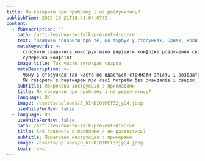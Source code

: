 ```yaml
---
title: Як говорити про проблему і не розлучитись?
publishTime: 2019-10-21T18:41:04.070Z
content:
  - fbDescription: ''
    path: /articles/how-to-talk-prevent-divorce
    text: "Важливо говорити про те, що турбує у стосунках. Однак, коли вираження власного незадоволення перетворюється на критику партнера, він/вона може сприйняти це як особисту атаку. У такому разі, розмова радше нагадуватиме поле битви, ніж приємну бесіду.\n\n> — Мені набридли твої обіцянки, ти їх ніколи не виконуєш. Ти — егоїст і зовсім не думаєш про мене!\n>\n> — А через тебе ми постійно спізнюємось. Ти поводишся як дитина!\n>\n> — Ти безвідповідальний і завжди мені дорікаєш!\n>\n> — Дістала! Нам краще розлучитись!\n>\n> — Точно! Не варто було взагалі виходити за тебе заміж!\n\nЦі або схожі фрази, на жаль, знайомі багатьом з нас. Часто до мене звертаються саме через труднощі у стосунках. Кожна людина стикається з різними проблемами, але головне питання яке турбує усіх: **“ЩО РОБИТИ?”**\n\n> “Якщо не говорити про проблему, то вона буде повторюватись, а це вже не можливо терпіти. Не стосунки, а пекло якесь. Що робити?”\n\n- - -\n\n## Говорити про свої потреби\n\n![Photo by Alex Andrews on Pexels](/assets/uploads/1_4LRPPZ-2JK5MfJShVkKHbg.jpeg)\n\nУ своїй практиці я навчаю людей виражати свої потреби щиро, чітко і з повагою до себе та співрозмовника. Давайте разом вчитись виражати своє незадоволення так, щоб Вас почули і зрозуміли. Пропоную діяти за наступними кроками:\n\n\n\U0001F45F**Крок 1. Перед тим як почати розмову дайте відповіді на 3 запитання:**\n\n* Що я відчуваю зараз?\n* *Що викликало це відчуття?*\n* Чого я хочу/потребую в даний момент?\n\n  > ***Приклад:***\n  >\n  > ***Відповідь 1:*** “Роздратування\n  >\n  > ***Відповідь 2:*** “Ти не помив за собою тарілку\n  >\n  > ***Відповідь 3:*** “Щоб ти помив цю тарілку” \n\n\U0001F45F**Крок 2. Об’єднайте усі 3 відповіді в одне речення за наступною схемою:**\n\nЯ ВІДЧУВАЮ + **Відповідь 1** + КОЛИ ТИ + **Відповідь 2** + Я ХОЧУ ПОПРОСИТИ ТЕБЕ/Я ПОТРЕБУЮ + **Відповідь 3**\n\nТаке речення називається “Я”-ВИРАЗОМ. Воно позбавлене звинувачень і критики, що запобігає перетворенню розмови у сварку.\n\n> **Приклад*:*** *“Я відчуваю роздратування, КОЛИ ТИ не помив за собою тарілку, Я ХОЧУ ПОПРОСИТИ ТЕБЕ помити її будь ласка.”*\n\n- - -\n\n## **Щоб розмова була конструктивною**\n\n![Photo by Roman Kraft on Unsplash](/assets/uploads/0_P6zwA-VMkFSCPHU3.jpeg \"Ілюстрація.\")\n\n**1. Говоріть одразу і лише про актуальну проблему.** Не чекайте, що неприємні почуття пройдуть самі. Невисловлені емоції мають здатність накопичуватись. Коли ми відчуваємо якусь емоцію, наш мозок згадує усі ситуації де ми відчували те саме. Схоже на маленьку бомбу, яка от-от вибухне, але так вже влаштована наша емоційна пам’ять.\n\nЩоб не зриватися говоріть про дискомфорт ОДРАЗУ як тільки відчуєте його. Допоможе вищенаведена формула “Я”- ВИРАЗІВ.\n\nВирішуйте проблеми ПО ОДНІЙ і почніть з НАЙАКТУАЛЬНІШОЇ. Розкажіть про неї якомога чіткіше.\n\n> ***Критика:*** “Ти безвідповідальний.” — *така фраза звучить як щось вже визначене про особу, що не можливо змінити. Не зрозуміло, у яких саме ситуаціях людина поводиться безвідповідально*\n>\n> ***Прохання:*** “Мені сумно через те, що ти повідомив мене про відміну зустрічі лише за 15 хв до неї. Повідомляй мене будь ласка про зміну планів як мінімум за 1 годину.”\n\n**2. Замініть слово “ТИ” на “Я”.**\n\nУникайте слова “ТИ”, яке сприймається як звинувачення, натомість розкажіть про свої почуття і потреби, використовуючи “Я”- ВИРАЗИ .\n\n> ***Критика:*** “Через тебе ми постійно спізнюємось.” —*звинувачення, яке не викликає бажання швидше збиратись.*\n>\n> ***Прохання:*** “Я відчуваю тривогу, коли ми спізнюємось в кіно, я бачу, що тобі потрібно ще багато часу щоб зібратись. Чи можу я тобі чимось допомогти?”\n\n**3. Пам’ятайте про доброзичливий тон.** Тільки у спокійній атмосфері ми здатні почути іншу людину. Якщо емоції усе ще гарячі, візьміть перерву і потурбуйтесь про себе: подихайте, зробіть чаю, почитайте книгу чи прогуляйтесь. Як почуватиметесь краще зможете приступити до важливої для вас розмови. Так ви збільшите ймовірність, що вас почуюють.\n\n> ***Критика:*** “Я ненавиджу тебе” — *не зрозуміло, що є причиною таких почуттів і як діяти в такому випадку.*\n>\n> ***Вираження потреби:*** “Я зараз сильно злюся, тому потребую часу на одинці.”\n\n**4. Не використовуйте узагальнень.**\n\nНамагайтесь не використовувати узагальнюючих слів, таких як “ЗАВЖДИ” та “НІКОЛИ”. Це ще одна пастка нашого мозку, який любить усе узагальнювати. Однак, такі фрази викликають негативні почуття і бажання атакувати у відповідь.\n\n> ***Критика:*** “Ти завжди граєш в ігри у вільний час, і ніколи не звертаєш на мене уваги.”\n>\n> ***Прохання:*** “Мені сумно, коли ти граєш в ігри, у той час як ми домовились повечеряти разом. Я б хотіла попросити тебе повідомляти мене, коли твої плани змінюються.”\n\n- - -\n\nЗвісно, вміння говорити про свої потреби і відгукуватись на бажання партнера — не панацея від усіх сімейних проблем. Однак, це добрий початок для побудови близьких, теплих стосунків з коханою людиною.\n\nКожен з нас протребує взаєморозуміння і емоційної близькості від партнера. У своїй практиці, я допомагаю парам розібратись, що насправді стоїть за звинуваченнями та докорами і зрозуміти як зробити стосунки надійними та стійкими.\n\n- - -\n\nСподобалась стаття? Поділіться нею з друзями.\n\nЯкщо виникли питання, я радо відповім.\n\n✉️ : olesya.bobruyko@gmail.com ☎️: +38 (099) 440 37 12"
    metaKeywords: >-
      стосунки сваритись конструктивно вирішити конфлікт розлучення сварка
      суперечка конфлікт 
    image_title: Так часто виглядає сварка
    metaDescription: >-
      Чому в стосунках так часто не вдається стримати злість і роздратування? 
      Як говорити з партнером про свої потреби без скандалів і сварок.
    subtitle: Покрокова інструкція з прикладами
    title: Як говорити про проблему і не розлучитись?
    language: UK
    image: /assets/uploads/0_kIkDIQtMET32jyQ4.jpeg
    useWhiteForNav: false
  - language: RU
    useWhiteForNav: false
    path: /articles/how-to-talk-prevent-divorce
    title: Как говорить о проблеме и не развестись?
    subtitle: Пошаговая инструкция с примерами
    image: /assets/uploads/0_kIkDIQtMET32jyQ4.jpeg
    text: текст
---
```

